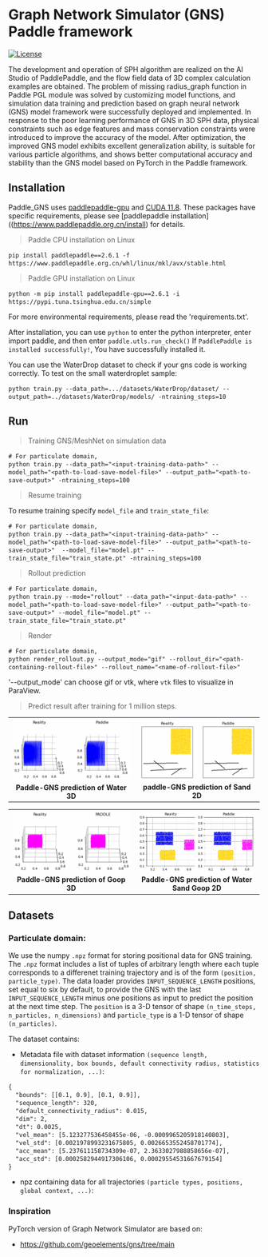 # Graph Network Simulator (GNS) Paddle framework

[![License](https://img.shields.io/badge/license-MIT-blue.svg)](https://raw.githubusercontent.com/geoelements/gns/main/license.md)

The development and operation of SPH algorithm are realized on the AI Studio of PaddlePaddle, and the flow field data of 3D complex calculation examples are obtained. The problem of missing radius_graph function in Paddle PGL module was solved by customizing model functions, and simulation data training and prediction based on graph neural network (GNS) model framework were successfully deployed and implemented. In response to the poor learning performance of GNS in 3D SPH data, physical constraints such as edge features and mass conservation constraints were introduced to improve the accuracy of the model. After optimization, the improved GNS model exhibits excellent generalization ability, is suitable for various particle algorithms, and shows better computational accuracy and stability than the GNS model based on PyTorch in the Paddle framework.

## Installation

Paddle_GNS uses [paddlepaddle-gpu](https://www.paddlepaddle.org.cn/install) and [CUDA 11.8](https://developer.nvidia.com/cuda-downloads). These packages have specific requirements, please see [paddlepaddle installation]((https://www.paddlepaddle.org.cn/install) for details. 

> Paddle CPU installation on Linux

```shell
pip install paddlepaddle==2.6.1 -f https://www.paddlepaddle.org.cn/whl/linux/mkl/avx/stable.html
```
> Paddle GPU installation on Linux

```shell
python -m pip install paddlepaddle-gpu==2.6.1 -i https://pypi.tuna.tsinghua.edu.cn/simple 
```
For more environmental requirements, please read the 'requirements.txt'.

After installation, you can use `python` to enter the python interpreter, enter import paddle, and then enter `paddle.utls.run_check()`
If `PaddlePaddle is installed successfully!`, You have successfully installed it.

You can use the WaterDrop dataset to check if your gns code is working correctly.
To test on the small waterdroplet sample:

```
python train.py --data_path=.../datasets/WaterDrop/dataset/ --output_path=../datasets/WaterDrop/models/ -ntraining_steps=10
```
## Run
> Training GNS/MeshNet on simulation data
```shell
# For particulate domain,
python train.py --data_path="<input-training-data-path>" --model_path="<path-to-load-save-model-file>" --output_path="<path-to-save-output>" -ntraining_steps=100
```

> Resume training

To resume training specify `model_file` and `train_state_file`:

```shell
# For particulate domain,
python train.py --data_path="<input-training-data-path>" --model_path="<path-to-load-save-model-file>" --output_path="<path-to-save-output>"  --model_file="model.pt" --train_state_file="train_state.pt" -ntraining_steps=100
```

> Rollout prediction
```shell
# For particulate domain,
python train.py --mode="rollout" --data_path="<input-data-path>" --model_path="<path-to-load-save-model-file>" --output_path="<path-to-save-output>" --model_file="model.pt" --train_state_file="train_state.pt"
```

> Render
```shell
# For particulate domain,
python render_rollout.py --output_mode="gif" --rollout_dir="<path-containing-rollout-file>" --rollout_name="<name-of-rollout-file>"
```

'--output_mode' can choose gif or vtk, where `vtk` files to visualize in ParaView.

> Predict result after training for 1 million steps.
<table width="100%">
  <tr>
    <td align="center" width="50%">
      <img src="gif/Water_3D.gif" alt="Water 3D GIF" width="100%" height="auto"/>
      <br>
      <b>Paddle-GNS prediction of Water 3D</b>
    </td>
    <td align="center" width="50%">
      <img src="gif/Sand_2D.gif" alt="Sand 2D GIF" width="100%" height="auto"/>
      <br>
      <b>paddle-GNS prediction of Sand 2D</b>
    </td>
  </tr>
</table>

<table width="100%">
  <tr>
    <td align="center" width="50%">
      <img src="gif/Goop_3D.gif" alt="Goop 3D GIF" width="100%" height="auto"/>
      <br>
      <b>Paddle-GNS prediction of Goop 3D</b>
    </td>
    <td align="center" width="50%">
      <img src="gif/Water_Sand_Goop_2D.gif" alt="Water Sand Goop 2D GIF" width="100%" height="auto"/>
      <br>
      <b>Paddle-GNS prediction of Water Sand Goop 2D</b>
    </td>
  </tr>
</table>


## Datasets
### Particulate domain:
We use the numpy `.npz` format for storing positional data for GNS training.  The `.npz` format includes a list of tuples of arbitrary length where each tuple corresponds to a differenet training trajectory and is of the form `(position, particle_type)`.  The data loader provides `INPUT_SEQUENCE_LENGTH` positions, set equal to six by default, to provide the GNS with the last `INPUT_SEQUENCE_LENGTH` minus one positions as input to predict the position at the next time step.  The `position` is a 3-D tensor of shape `(n_time_steps, n_particles, n_dimensions)` and `particle_type` is a 1-D tensor of shape `(n_particles)`.  

The dataset contains:

* Metadata file with dataset information `(sequence length, dimensionality, box bounds, default connectivity radius, statistics for normalization, ...)`:

```
{
  "bounds": [[0.1, 0.9], [0.1, 0.9]], 
  "sequence_length": 320, 
  "default_connectivity_radius": 0.015, 
  "dim": 2, 
  "dt": 0.0025, 
  "vel_mean": [5.123277536458455e-06, -0.0009965205918140803], 
  "vel_std": [0.0021978993231675805, 0.0026653552458701774], 
  "acc_mean": [5.237611158734309e-07, 2.3633027988858656e-07], 
  "acc_std": [0.0002582944917306106, 0.00029554531667679154]
}
```
* npz containing data for all trajectories `(particle types, positions, global context, ...)`:

### Inspiration
PyTorch version of Graph Network Simulator are based on:
* https://github.com/geoelements/gns/tree/main

